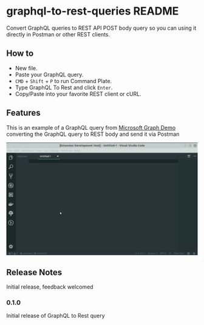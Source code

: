 # graphql-to-rest-queries README

Convert GraphQL queries to REST API POST body query so you can using it directly in Postman or other REST clients.

## How to

- New file.
- Paste your GraphQL query.
- `CMD` + `Shift` + `P` to run Command Plate.
- Type GraphQL To Rest and click `Enter`.
- Copy/Paste into your favorite REST client or cURL.

## Features

This is an example of a GraphQL query from [Microsoft Graph Demo](https://github.com/microsoftgraph/graphql-demo) converting the GraphQL query to REST body and send it via Postman

![GraphQL to Rest query](images/graphql-to-rest.gif)



## Release Notes

Initial release, feedback welcomed

### 0.1.0

Initial release of GraphQL to Rest query